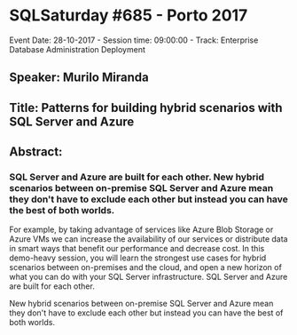 # SQLSaturday #685 - Porto 2017
Event Date: 28-10-2017 - Session time: 09:00:00 - Track: Enterprise Database Administration  Deployment
## Speaker: Murilo Miranda
## Title: Patterns for building hybrid scenarios with SQL Server and Azure
## Abstract:
### SQL Server and Azure are built for each other. New hybrid scenarios between on-premise SQL Server and Azure mean they don't have to exclude each other but instead you can have the best of both worlds. 

For example, by taking advantage of services like Azure Blob Storage or Azure VMs we can increase the availability of our services or distribute data in smart ways that benefit our performance and decrease cost. In this demo-heavy session, you will learn the strongest use cases for hybrid scenarios between on-premises and the cloud, and open a new horizon of what you can do with your SQL Server infrastructure. SQL Server and Azure are built for each other. 

New hybrid scenarios between on-premise SQL Server and Azure mean they don't have to exclude each other but instead you can have the best of both worlds.
